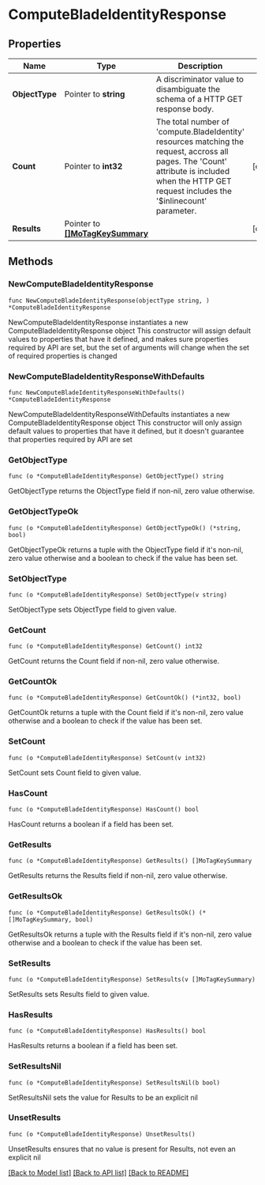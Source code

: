 # ComputeBladeIdentityResponse

## Properties

Name | Type | Description | Notes
------------ | ------------- | ------------- | -------------
**ObjectType** | Pointer to **string** | A discriminator value to disambiguate the schema of a HTTP GET response body. | 
**Count** | Pointer to **int32** | The total number of &#39;compute.BladeIdentity&#39; resources matching the request, accross all pages. The &#39;Count&#39; attribute is included when the HTTP GET request includes the &#39;$inlinecount&#39; parameter. | [optional] 
**Results** | Pointer to [**[]MoTagKeySummary**](MoTagKeySummary.md) |  | [optional] 

## Methods

### NewComputeBladeIdentityResponse

`func NewComputeBladeIdentityResponse(objectType string, ) *ComputeBladeIdentityResponse`

NewComputeBladeIdentityResponse instantiates a new ComputeBladeIdentityResponse object
This constructor will assign default values to properties that have it defined,
and makes sure properties required by API are set, but the set of arguments
will change when the set of required properties is changed

### NewComputeBladeIdentityResponseWithDefaults

`func NewComputeBladeIdentityResponseWithDefaults() *ComputeBladeIdentityResponse`

NewComputeBladeIdentityResponseWithDefaults instantiates a new ComputeBladeIdentityResponse object
This constructor will only assign default values to properties that have it defined,
but it doesn't guarantee that properties required by API are set

### GetObjectType

`func (o *ComputeBladeIdentityResponse) GetObjectType() string`

GetObjectType returns the ObjectType field if non-nil, zero value otherwise.

### GetObjectTypeOk

`func (o *ComputeBladeIdentityResponse) GetObjectTypeOk() (*string, bool)`

GetObjectTypeOk returns a tuple with the ObjectType field if it's non-nil, zero value otherwise
and a boolean to check if the value has been set.

### SetObjectType

`func (o *ComputeBladeIdentityResponse) SetObjectType(v string)`

SetObjectType sets ObjectType field to given value.


### GetCount

`func (o *ComputeBladeIdentityResponse) GetCount() int32`

GetCount returns the Count field if non-nil, zero value otherwise.

### GetCountOk

`func (o *ComputeBladeIdentityResponse) GetCountOk() (*int32, bool)`

GetCountOk returns a tuple with the Count field if it's non-nil, zero value otherwise
and a boolean to check if the value has been set.

### SetCount

`func (o *ComputeBladeIdentityResponse) SetCount(v int32)`

SetCount sets Count field to given value.

### HasCount

`func (o *ComputeBladeIdentityResponse) HasCount() bool`

HasCount returns a boolean if a field has been set.

### GetResults

`func (o *ComputeBladeIdentityResponse) GetResults() []MoTagKeySummary`

GetResults returns the Results field if non-nil, zero value otherwise.

### GetResultsOk

`func (o *ComputeBladeIdentityResponse) GetResultsOk() (*[]MoTagKeySummary, bool)`

GetResultsOk returns a tuple with the Results field if it's non-nil, zero value otherwise
and a boolean to check if the value has been set.

### SetResults

`func (o *ComputeBladeIdentityResponse) SetResults(v []MoTagKeySummary)`

SetResults sets Results field to given value.

### HasResults

`func (o *ComputeBladeIdentityResponse) HasResults() bool`

HasResults returns a boolean if a field has been set.

### SetResultsNil

`func (o *ComputeBladeIdentityResponse) SetResultsNil(b bool)`

 SetResultsNil sets the value for Results to be an explicit nil

### UnsetResults
`func (o *ComputeBladeIdentityResponse) UnsetResults()`

UnsetResults ensures that no value is present for Results, not even an explicit nil

[[Back to Model list]](../README.md#documentation-for-models) [[Back to API list]](../README.md#documentation-for-api-endpoints) [[Back to README]](../README.md)


